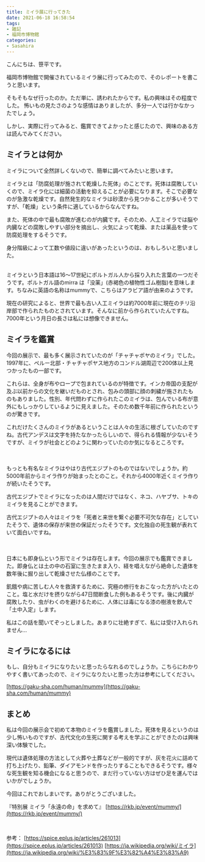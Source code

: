 ```yaml
---
title: ミイラ展に行ってきた
date: 2021-06-18 16:58:54
tags:
- 雑記
- 福岡市博物館
categories:
- Sasahira
---
```



こんにちは、笹平です。

福岡市博物館で開催されているミイラ展に行ってみたので、そのレポートを書こうと思います。

そもそもなぜ行ったのか。ただ単に、誘われたからです。私の興味はその程度でした。
怖いもの見たさのような感情はありましたが、多分一人では行かなかったでしょう。

しかし、実際に行ってみると、鑑賞できてよかったと感じたので、興味のある方は読んでみてください。

<!-- more -->

## ミイラとは何か

ミイラについて全然詳しくないので、簡単に調べてみたいと思います。

ミイラとは「防腐処理が施されて乾燥した死体」のことです。死体は腐敗していくので、ミイラ化には細菌の活動を抑えることが必要になります。そこで必要なのが急激な乾燥です。自然発生的なミイラは砂漠から見つかることが多いそうですが、「乾燥」という条件に適しているからなんですね。

また、死体の中で最も腐敗が進むのが内臓です。そのため、人工ミイラでは脳や内臓などの腐敗しやすい部分を摘出し、火気によって乾燥、または薬品を使って防腐処理をするそうです。

身分階級によって工数や値段に違いがあったというのは、おもしろいと思いました。

<br>
ミイラという日本語は16〜17世紀にポルトガル人から採り入れた言葉の一つだそうです。ポルトガル語のmirra は「没薬」(赤褐色の植物性ゴム樹脂)を意味します。ちなみに英語の名称はmummyで、こちらはアラビア語が由来のようです。

現在の研究によると、世界で最も古い人工ミイラは約7000年前に現在のチリ沿岸部で作られたものとされています。そんなに前から作られていたんですね。7000年という月日の長さは私には想像できません。

## ミイラを鑑賞

今回の展示で、最も多く展示されていたのが「チャチャポヤのミイラ」でした。1997年に、ペルー北部・チャチャポヤス地方のコンドル湖周辺で200体以上見つかったもの一部です。

これらは、全身が布やロープで包まれているのが特徴です。インカ帝国の支配が及ぶ以前からの文化を継いだものとされ、包みの頭部に顔の刺繍が施されたものもありました。性別、年代問わずに作られたこのミイラは、包んでいる布が意外にもしっかりしているように見えました。そのため数千年前に作られたというのが驚きです。

これだけたくさんのミイラがあるということは人々の生活に根ざしていたのですね。古代アンデスは文字を持たなかったらしいので、得られる情報が少ないそうですが、ミイラが社会とどのように関わっていたのか気になるところです。

<br>
<br>
もっとも有名なミイラはやはり古代エジプトのものではないでしょうか。約5000年前からミイラ作りが始まったとのこと。それから4000年近くミイラ作りが続いたそうです。

古代エジプトでミイラになったのは人間だけではなく、ネコ、ハヤブサ、トキのミイラを見ることができます。

古代エジプトの人々はミイラを「死者と来世を繋ぐ必要不可欠な存在」としていたそうで、遺体の保存が来世の保証だったそうです。文化独自の死生観が表れていて面白いですね。

<br>
<br>
日本にも即身仏という形でミイラは存在します。今回の展示でも鑑賞できました。即身仏とは土の中の石室に生きたまま入り、経を唱えながら絶命した遺体を数年後に掘り出して乾燥させた仏様のことです。

飢餓や病に苦しむ人々を救済するために、究極の修行をおこなった方がいたとのこと。塩と水だけを摂りながら47日間断食した例もあるそうです。後に内臓が腐敗したり、虫がわくのを避けるために、人体には毒になる漆の樹液を飲んで「土中入定」します。

私はこの話を聞いてぞっとしました。あまりに壮絶すぎて、私には受け入れられません...

## ミイラになるには

もし、自分もミイラになりたいと思ったらなれるのでしょうか。こちらにわかりやすく書いてあったので、ミイラになりたいと思った方は参考にしてください。

[https://gaku-sha.com/human/mummy](https://gaku-sha.com/human/mummy)

## まとめ

私は今回の展示会で初めて本物のミイラを鑑賞しました。死体を見るというのは少し怖いものですが、古代文化の生死に関する考えを学ぶことができたのは興味深い体験でした。

現代は遺体処理の方法として火葬や土葬などが一般的ですが、灰を花火に詰めて打ち上げたり、鉛筆、ダイアモンドを作ったりすることもできるそうです。様々な死生観を知る機会になると思うので、まだ行っていない方はぜひ足を運んではいかがでしょうか。

今回はこれでおしまいです。ありがとうございました。

『特別展 ミイラ「永遠の命」を求めて』
[https://rkb.jp/event/mummy/](https://rkb.jp/event/mummy/)

<br>

参考：
[https://spice.eplus.jp/articles/261013](https://spice.eplus.jp/articles/261013)
[https://ja.wikipedia.org/wiki/ミイラ](https://ja.wikipedia.org/wiki/%E3%83%9F%E3%82%A4%E3%83%A9)